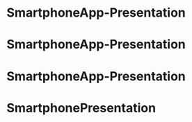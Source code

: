 # SmartphoneApp-Presentation
# SmartphoneApp-Presentation
# SmartphoneApp-Presentation
# SmartphonePresentation
